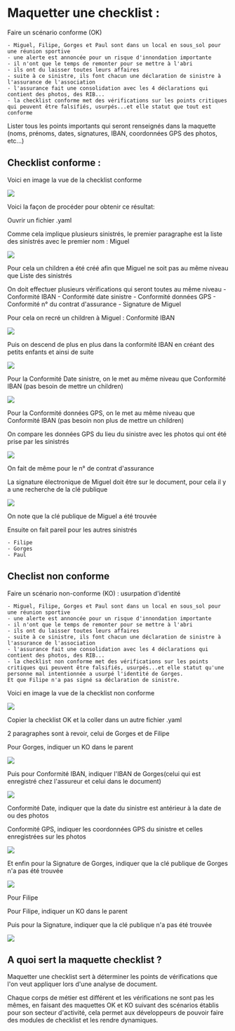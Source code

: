 # Maquetter une checklist :
Faire un scénario conforme (OK)

    - Miguel, Filipe, Gorges et Paul sont dans un local en sous_sol pour une réunion sportive
    - une alerte est annoncée pour un risque d'innondation importante
    - il n'ont que le temps de remonter pour se mettre à l'abri
    - ils ont du laisser toutes leurs affaires
    - suite à ce sinistre, ils font chacun une déclaration de sinistre à l'assurance de l'association 
    - l'assurance fait une consolidation avec les 4 déclarations qui contient des photos, des RIB...
    - la checklist conforme met des vérifications sur les points critiques qui peuvent être falsifiés, usurpés...et elle statut que tout est conforme 
 
Lister tous les points importants qui seront renseignés dans la maquette (noms, prénoms, dates, signatures, IBAN, coordonnées GPS des photos, etc...)

## Checklist conforme :

Voici en image la vue de la checklist conforme

![](/images/images_maq_cl/sini_cl_ok.png)

Voici la façon de procéder pour obtenir ce résultat:

Ouvrir un fichier .yaml

Comme cela implique plusieurs sinistrés, le premier paragraphe est la liste des sinistrés avec le premier nom : Miguel

![](/images/images_maq_cl/sini_liste.png)

Pour cela un children a été créé afin que Miguel ne soit pas au même niveau que Liste des sinistrés

On doit effectuer plusieurs vérifications qui seront toutes au même niveau
    - Conformité IBAN
    - Conformité date sinistre
    - Conformité données GPS
    - Conformité n° du contrat d'assurance
    - Signature de Miguel

Pour cela on recré un children à Miguel : Conformité IBAN

![](/images/images_maq_cl/sini_conf_iban.png)

Puis on descend de plus en plus dans la conformité IBAN en créant des petits enfants et ainsi de suite

![](/images/images_maq_cl/sini_iban_bic.png)

Pour la Conformité Date sinistre, on le met au même niveau que Conformité IBAN (pas besoin de mettre un children)

![](/images/images_maq_cl/sini_date.png)

Pour la Conformité données GPS, on le met au même niveau que Conformité IBAN (pas besoin non plus de mettre un children)

On compare les données GPS du lieu du sinistre avec les photos qui ont été prise par les sinistrés

![](/images/images_maq_cl/sini_donnees_gps.png)

On fait de même pour le n° de contrat d'assurance

La signature électronique de Miguel doit être sur le document, pour cela il y a une recherche de la clé publique

![](/images/images_maq_cl/sini_cle_pub_mig.png)

On note que la clé publique de Miguel a été trouvée

Ensuite on fait pareil pour les autres sinistrés

    - Filipe
    - Gorges
    - Paul

## Checlist non conforme

Faire un scénario non-conforme (KO) : usurpation d'identité

    - Miguel, Filipe, Gorges et Paul sont dans un local en sous_sol pour une réunion sportive
    - une alerte est annoncée pour un risque d'innondation importante
    - il n'ont que le temps de remonter pour se mettre à l'abri
    - ils ont du laisser toutes leurs affaires
    - suite à ce sinistre, ils font chacun une déclaration de sinistre à l'assurance de l'association 
    - l'assurance fait une consolidation avec les 4 déclarations qui contient des photos, des RIB...
    - la checklist non conforme met des vérifications sur les points critiques qui peuvent être falsifiés, usurpés...et elle statut qu'une personne mal intentionnée a usurpé l'identité de Gorges.
    Et que Filipe n'a pas signé sa déclaration de sinistre.

Voici en image la vue de la checklist non conforme

![](/images/images_maq_cl/sini_cl_ko.png)

Copier la checklist OK et la coller dans un autre fichier .yaml

2 paragraphes sont à revoir, celui de Gorges et de Filipe

Pour Gorges, indiquer un KO dans le parent

![](/images/images_maq_cl/sini_gorges_ko.png)

Puis pour Conformité IBAN, indiquer l'IBAN de Gorges(celui qui est enregistré chez l'assureur et celui dans le document)

![](/images/images_maq_cl/sini_iban_gorges_ko.png)

Conformité Date, indiquer que la date du sinistre est antérieur à la date de ou des photos

Conformité GPS, indiquer les coordonnées GPS du sinistre et celles enregistrées sur les photos

![](/images/images_maq_cl/sini_date_gps_ko.png)

Et enfin pour la Signature de Gorges, indiquer que la clé publique de Gorges n'a pas été trouvée

![](/images/images_maq_cl/sini_sign_gorges_ko.png)

Pour Filipe

Pour Filipe, indiquer un KO dans le parent

Puis pour la Signature, indiquer que la clé publique n'a pas été trouvée

![](/images/images_maq_cl/sini_sign_filipe_ko.png)

## A quoi sert la maquette checklist ?

Maquetter une checklist sert à déterminer les points de vérifications que l'on veut appliquer lors d'une analyse de document.

Chaque corps de métier est différent et les vérifications ne sont pas les mêmes, en faisant des maquettes OK et KO suivant des scénarios établis pour son secteur d'activité, cela permet aux développeurs de pouvoir faire des modules de checklist et les rendre dynamiques.   

